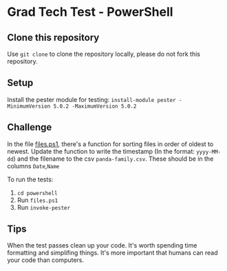 # Grad Tech Test - PowerShell

## Clone this repository

Use `git clone` to clone the repository locally, please do not fork this repository.

## Setup

Install the pester module for testing: `install-module pester -MinimumVersion 5.0.2 -MaximumVersion 5.0.2`

## Challenge

In the file [files.ps1](files.ps1), there's a function for sorting files in order of oldest to newest. Update the function to write the timestamp (In the format: `yyyy-MM-dd`) and the filename to the csv `panda-family.csv`.
These should be in the columns `Date`,`Name`

To run the tests:

1. `cd powershell`
1. Run `files.ps1`
1. Run `invoke-pester`

## Tips

When the test passes clean up your code.
It's worth spending time formatting and simplifing things.
It's more important that humans can read your code than computers.
